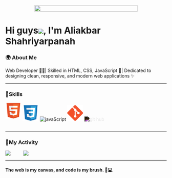 <div align="center">
<img src="https://media.giphy.com/media/v1.Y2lkPWVjZjA1ZTQ3N3p4d3Bxc3FkZTg1N3V6NnppNXh6MW05MWk3bjlsZHV6cmJycmE1diZlcD12MV9naWZzX3JlbGF0ZWQmY3Q9Zw/yl3XErRq8qmmA/giphy.gif" width="80%" height="30%">
</div>

# Hi guys<img src="https://media.giphy.com/media/v1.Y2lkPWVjZjA1ZTQ3NnkybmtwZ2U4bXB4djkxeW0ybTNqNXhzdWhwOHMzaWRreWRvcTdoYiZlcD12MV9zdGlja2Vyc19zZWFyY2gmY3Q9cw/YSlD6I04v4s9pgwPcT/giphy.gif" width="60" style="vertical-align: middle;">, I'm Aliakbar Shahriyarpanah

### 🌍 **About Me**
Web Developer 👨‍💻| Skilled in HTML, CSS, JavaScript 🚀| Dedicated to designing clean, responsive, and modern web applications ✨

---

<h3>🚀<b>Skills</b></h4>
<div style="margin-bottom: 30px;">
  <img src="https://raw.githubusercontent.com/devicons/devicon/master/icons/html5/html5-original.svg" alt="html5" width="50" style="margin-bottom:7px;"/>
  <img src="https://raw.githubusercontent.com/devicons/devicon/master/icons/css3/css3-original.svg" alt="css3" width="50"/>
  <img src="https://github.com/user-attachments/assets/08258f12-018d-48e7-8fdc-4bc3a93d2855" alt="javaScript" width="50" height="50" />
  <img src="https://raw.githubusercontent.com/devicons/devicon/master/icons/git/git-original.svg" alt="git" width="50"/>
  <img  height="50" alt="git hub" src="https://github.com/user-attachments/assets/f2b9421a-8bd8-4578-b129-68a2c3c8e1ef" width="50" style="filter: invert(1);"/>
</div> 

----

<h3>💪<b>My Activity </b></h3>
<div style="display: flex; gap: 40px;">
  <img src="https://github-readme-stats.vercel.app/api?username=AliakbarShahriyari-DP&show_icons=true&theme=merko"/>
  <img src="https://github-readme-stats.vercel.app/api/top-langs/?username=AliakbarShahriyari-DP&hide_progress=true"/>
</div>

---

#### The web is my canvas, and code is my brush. 🎨💻
